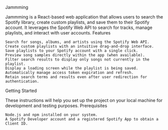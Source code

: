 Jammming

Jammming is a React-based web application that allows users to search the Spotify library, create custom playlists, and save them to their Spotify account. It leverages the Spotify Web API to search for tracks, manage playlists, and interact with user accounts.
Features

    Search for songs, albums, and artists using the Spotify Web API.
    Create custom playlists with an intuitive drag-and-drop interface.
    Save playlists to your Spotify account with a single click.
    Preview song samples directly within the app (when available).
    Filter search results to display only songs not currently in the playlist.
    Display a loading screen while the playlist is being saved.
    Automatically manage access token expiration and refresh.
    Retain search terms and results even after user redirection for authentication.

Getting Started

These instructions will help you set up the project on your local machine for development and testing purposes.
Prerequisites

    Node.js and npm installed on your system.
    A Spotify Developer account and a registered Spotify App to obtain a Client ID.
